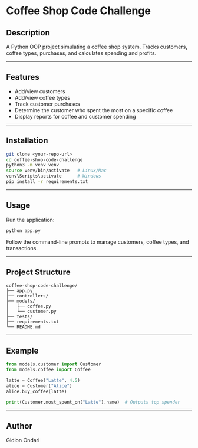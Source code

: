 # Coffee Shop Code Challenge

## Description
A Python OOP project simulating a coffee shop system. Tracks customers, coffee types, purchases, and calculates spending and profits.

---

## Features
- Add/view customers
- Add/view coffee types
- Track customer purchases
- Determine the customer who spent the most on a specific coffee
- Display reports for coffee and customer spending

---

## Installation
```bash
git clone <your-repo-url>
cd coffee-shop-code-challenge
python3 -m venv venv
source venv/bin/activate   # Linux/Mac
venv\Scripts\activate      # Windows
pip install -r requirements.txt
```

---

## Usage
Run the application:
```bash
python app.py
```
Follow the command-line prompts to manage customers, coffee types, and transactions.

---

## Project Structure
```
coffee-shop-code-challenge/
├── app.py
├── controllers/
├── models/
│   ├── coffee.py
│   └── customer.py
├── tests/
├── requirements.txt
└── README.md
```

---

## Example
```python
from models.customer import Customer
from models.coffee import Coffee

latte = Coffee("Latte", 4.5)
alice = Customer("Alice")
alice.buy_coffee(latte)

print(Customer.most_spent_on("Latte").name)  # Outputs top spender
```

---

## Author
Gidion Ondari
